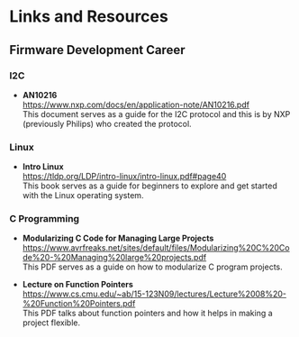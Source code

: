 # **Links and Resources**  
  
## **Firmware Development Career**  
  
### **I2C**  
* **AN10216**  
https://www.nxp.com/docs/en/application-note/AN10216.pdf  
This document serves as a guide for the I2C protocol and this is by NXP (previously Philips) who created the protocol.  
  
### **Linux**  
* **Intro Linux**  
https://tldp.org/LDP/intro-linux/intro-linux.pdf#page40  
This book serves as a guide for beginners to explore and get started with the Linux operating system.  
  
### **C Programming**  
*  **Modularizing C Code for Managing Large Projects**  
https://www.avrfreaks.net/sites/default/files/Modularizing%20C%20Code%20-%20Managing%20large%20projects.pdf   
This PDF serves as a guide on how to modularize C program projects.  
  
* **Lecture on Function Pointers**  
https://www.cs.cmu.edu/~ab/15-123N09/lectures/Lecture%2008%20-%20Function%20Pointers.pdf  
This PDF talks about function pointers and how it helps in making a project flexible.  
